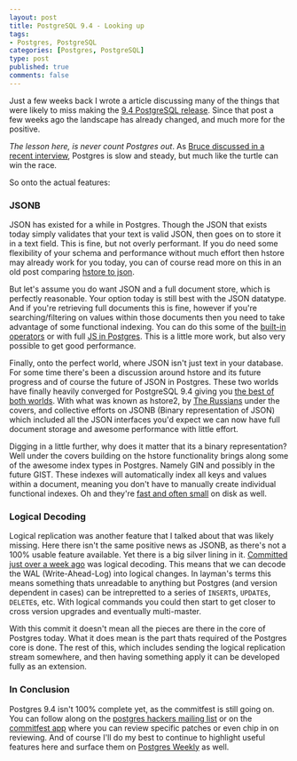 ```yaml
--- 
layout: post
title: PostgreSQL 9.4 - Looking up
tags: 
- Postgres, PostgreSQL
categories: [Postgres, PostgreSQL]
type: post
published: true
comments: false
---
```


Just a few weeks back I wrote a article discussing many of the things that were likely to miss making the [9.4 PostgreSQL release](http://www.craigkerstiens.com/2014/02/15/PostgreSQL-9.4-What-I-Wanted/). Since that post a few weeks ago the landscape has already changed, and much more for the positive. 

*The lesson here, is never count Postgres out*. As [Bruce discussed in a recent interview](www.linuxinsider.com/story/Bruce-Momjian-PostrgreSQL-Prefers-the-Scenic-Route-80045.html), Postgres is slow and steady, but much like the turtle can win the race.

So onto the actual features:

### JSONB

JSON has existed for a while in Postgres. Though the JSON that exists today simply validates that your text is valid JSON, then goes on to store it in a text field. This is fine, but not overly performant. If you do need some flexibility of your schema and performance without much effort then hstore may already work for you today, you can of course read more on this in an old post comparing [hstore to json](http://www.craigkerstiens.com/2013/07/03/hstore-vs-json/). 

But let's assume you do want JSON and a full document store, which is perfectly reasonable. Your option today is still best with the JSON datatype. And if you're retrieving full documents this is fine, however if you're searching/filtering on values within those documents then you need to take advantage of some functional indexing. You can do this some of the [built-in operators](http://www.postgresql.org/docs/9.3/static/functions-json.html) or with full [JS in Postgres](https://postgres.heroku.com/blog/past/2013/6/5/javascript_in_your_postgres/). This is a little more work, but also very possible to get good performance.

Finally, onto the perfect world, where JSON isn't just text in your database. For some time there's been a discussion around hstore and its future progress and of course the future of JSON in Postgres. These two worlds have finally heavily converged for PostgreSQL 9.4 giving you [the best of both worlds](http://www.postgresql.org/message-id/E1WRpmB-0002et-MT@gemulon.postgresql.org). With what was known as hstore2, by [The Russians](http://obartunov.livejournal.com/177247.html) under the covers, and collective efforts on JSONB (Binary representation of JSON) which included all the JSON interfaces you'd expect we can now have full document storage and awesome performance with little effort. 

Digging in a little further, why does it matter that its a binary representation? Well under the covers building on the hstore functionality brings along some of the awesome index types in Postgres. Namely GIN and possibly in the future GIST. These indexes will automatically index all keys and values within a document, meaning you don't have to manually create individual functional indexes. Oh and they're [fast and often small](http://thebuild.com/presentations/pg-as-nosql-pgday-fosdem-2013.pdf) on disk as well. 

### Logical Decoding

Logical replication was another feature that I talked about that was likely missing. Here there isn't the same positive news as JSONB, as there's not a 100% usable feature available. Yet there is a big silver lining in it. [Committed just over a week ago](http://git.postgresql.org/gitweb/?p=postgresql.git;a=commitdiff;h=b89e151054a05f0f6d356ca52e3b725dd0505e53) was logical decoding. This means that we can decode the WAL (Write-Ahead-Log) into logical changes. In layman's terms this means something thats unreadable to anything but Postgres (and version dependent in cases) can be intrepretted to a series of `INSERT`s, `UPDATE`s, `DELETE`s, etc. With logical commands you could then start to get closer to cross version upgrades and eventually multi-master.

With this commit it doesn't mean all the pieces are there in the core of Postgres today. What it does mean is the part thats required of the Postgres core is done. The rest of this, which includes sending the logical replication stream somewhere, and then having something apply it can be developed fully as an extension. 

### In Conclusion

Postgres 9.4 isn't 100% complete yet, as the commitfest is still going on. You can follow along on the [postgres hackers mailing list](www.postgresql.org/list/pgsql-hackers/2014-03/) or on the [commitfest app](https://commitfest.postgresql.org/) where you can review specific patches or even chip in on reviewing. And of course I'll do my best to continue to highlight useful features here and surface them on [Postgres Weekly](http://www.postgresweekly.com) as well.